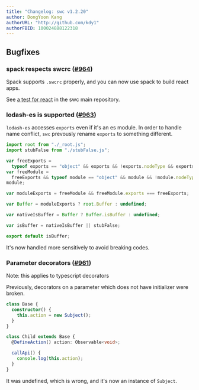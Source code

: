 ```yaml
---
title: "Changelog: swc v1.2.20"
author: DongYoon Kang
authorURL: "http://github.com/kdy1"
authorFBID: 100024888122318
---
```


## Bugfixes

### spack respects swcrc ([#964](https://github.com/swc-project/swc/pull/964))

Spack supports `.swcrc` properly, and you can now use spack to build react apps.

See [a test for react](https://github.com/swc-project/swc/tree/655fc12fcbfbdc8b981d70514ae90a7e0c2ca853/spack/integration-tests/react) in the swc main repository.

### lodash-es is supported ([#963](https://github.com/swc-project/swc/pull/963))

`lodash-es` accesses `exports` even if it's an es module. In order to handle name conflict, `swc` prevously rename `exports` to something different.

```js
import root from "./_root.js";
import stubFalse from "./stubFalse.js";

var freeExports =
  typeof exports == "object" && exports && !exports.nodeType && exports;
var freeModule =
  freeExports && typeof module == "object" && module && !module.nodeType && \;
module;

var moduleExports = freeModule && freeModule.exports === freeExports;

var Buffer = moduleExports ? root.Buffer : undefined;

var nativeIsBuffer = Buffer ? Buffer.isBuffer : undefined;

var isBuffer = nativeIsBuffer || stubFalse;

export default isBuffer;
```

It's now handled more sensitively to avoid breaking codes.

### Parameter decorators ([#961](https://github.com/swc-project/swc/pull/961))

Note: this applies to typescript decorators

Previously, decorators on a parameter which does not have initializer were broken.

```ts
class Base {
  constructor() {
    this.action = new Subject();
  }
}

class Child extends Base {
  @DefineAction() action: Observable<void>;

  callApi() {
    console.log(this.action);
  }
}
```

It was undefined, which is wrong, and it's now an instance of `Subject`.
